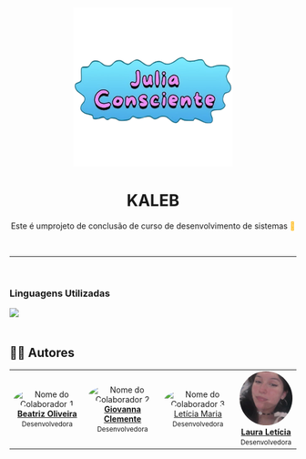 

<div align="center">
<img src="https://github.com/Gigiovh/-tica-s-game/blob/main/etica-game/VILURA/img/logo.png" alt="logo"  height="280px">
<h1 align="center" text="times">KALEB</h1>


<p>Este é umprojeto de conclusão de curso de desenvolvimento de sistemas<span style="color:#ffb301"> 🦜</span></p></div>
  <br>

    
 <hr><br>
<h3  >Linguagens Utilizadas</h3>
  <a href="https://skillicons.dev">
    <img src="https://skillicons.dev/icons?i=html,css,javascript" />
  </a>
<br>
<br>
<h2 >🧑‍💻 Autores</h2>
<table>
  <tr>
    <td align="center">
    <img src="https://github.com/beaxx.png" width="100px;" style="border-radius:50%;" alt="Nome do Colaborador 1"/>
      <br /><a href="https://github.com/beaxx"><b>Beatriz Oliveira</b></a>
      <br /><small>Desenvolvedora</small>
    </td>
    <td align="center">
      <img src="https://github.com/Gigiovh.png" width="100px;" style="border-radius:50%;" alt="Nome do Colaborador 2"/>
      <br /><a href="https://github.com/Gigiovh"><b>Giovanna Clemente</b></a>
      <br /><small>Desenvolvedora</small>
    </td>
    <td align="center">
      <img src="" width="100px;" style="border-radius:50%;" alt="Nome do Colaborador 3"/>
      <br /><a href="https://github.com/Julia-Khristina">Letícia Maria</b></a>
      <br /><small>Desenvolvedora</small>
    </td>
     <td align="center">
      <img src="https://github.com/Julia-Khristina/EscapEtec/blob/main/readme/11.png" width="100px;" style="border-radius:50%;" alt="Nome do Colaborador 3"/>
      <br /><a href="https://github.com/Lale-Araujo"><b>Laura Letícia</b></a>
      <br /><small>Desenvolvedora</small>
    </td>
  </tr>
</table>
  
</ul>
   
  </tr>
</table>

